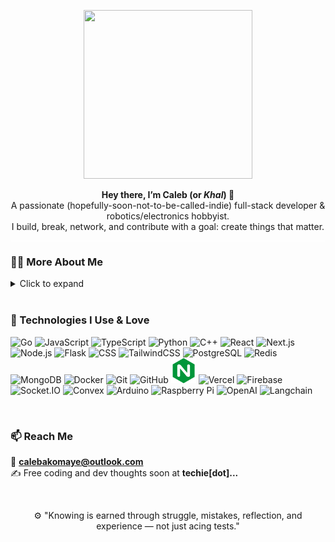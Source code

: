 <p align='center'>
  <img src="https://media.giphy.com/media/QvpqTCiEcwtvx6wwJK/giphy.gif" width="270" height="270" frameBorder="0" class="giphy-embed" allowFullScreen />
</p>

<p align='center'>
  <strong>Hey there, I’m Caleb (or <em>Khal</em>) 👋</strong><br/>
  A passionate (hopefully-soon-not-to-be-called-indie) full-stack developer & robotics/electronics hobbyist.<br/>
  I build, break, network, and contribute with a goal: create things that matter.
</p>

<div style="border: none; border-top: 1px solid #ffff; margin: 1px 0;"> </div>

### 🧑‍💻 More About Me

<details>
  <summary>Click to expand</summary>

- 🔭 Currently on a journey to build **great** things — from voice-first language learning tools to Baymax-level smart robots.  
- 🌱 Always learning — from **Next.js to NLP**, from **Go to gears**.  
- 🤝 Open to contributing to **meaningful projects** and meeting folks doing bold things.  
- 💬 Ask me about:  
  ‣ **Backend Development** (Node.js, Go)  
  ‣ **Embedded Systems** (Arduino, Raspberry Pi)  
  ‣ **Game/AI/AR Ideas**  
  ‣ **Community & Dev Culture**

</details>

<br />

### 🚀 Technologies I Use & Love

<p align="left">
  <!-- Core Languages -->
  <img src="https://cdn.jsdelivr.net/gh/devicons/devicon/icons/go/go-original.svg" width="40" alt="Go"/>
  <img src="https://cdn.jsdelivr.net/gh/devicons/devicon/icons/javascript/javascript-original.svg" width="40" alt="JavaScript"/>
  <img src="https://cdn.jsdelivr.net/gh/devicons/devicon/icons/typescript/typescript-original.svg" width="40" alt="TypeScript"/>
  <img src="https://cdn.jsdelivr.net/gh/devicons/devicon/icons/python/python-original.svg" width="40" alt="Python"/>
  <img src="https://cdn.jsdelivr.net/gh/devicons/devicon/icons/cplusplus/cplusplus-original.svg" width="40" alt="C++"/>

  <!-- Web Frameworks -->
  <img src="https://cdn.jsdelivr.net/gh/devicons/devicon/icons/react/react-original.svg" width="40" alt="React"/>
  <img src="https://cdn.jsdelivr.net/gh/devicons/devicon/icons/nextjs/nextjs-original.svg" width="40" alt="Next.js"/>
  <img src="https://cdn.jsdelivr.net/gh/devicons/devicon/icons/nodejs/nodejs-original.svg" width="40" alt="Node.js"/>
  <img src="https://cdn.jsdelivr.net/gh/devicons/devicon/icons/flask/flask-original.svg" width="40" alt="Flask"/>

  <!-- Styling & Frontend -->
  <img src="https://cdn.jsdelivr.net/gh/devicons/devicon/icons/css3/css3-original.svg" width="40" alt="CSS"/>
  <img src="https://www.vectorlogo.zone/logos/tailwindcss/tailwindcss-icon.svg" width="40" alt="TailwindCSS"/>

  <!-- Databases -->
  <img src="https://cdn.jsdelivr.net/gh/devicons/devicon/icons/postgresql/postgresql-original.svg" width="40" alt="PostgreSQL"/>
  <img src="https://cdn.jsdelivr.net/gh/devicons/devicon/icons/redis/redis-original.svg" width="40" alt="Redis"/>
  <img src="https://cdn.jsdelivr.net/gh/devicons/devicon/icons/mongodb/mongodb-original.svg" width="40" alt="MongoDB"/>

  <!-- DevOps / Hosting -->
  <img src="https://cdn.jsdelivr.net/gh/devicons/devicon/icons/docker/docker-original.svg" width="40" alt="Docker"/>
  <img src="https://cdn.jsdelivr.net/gh/devicons/devicon/icons/git/git-original.svg" width="40" alt="Git"/>
  <img src="https://cdn.jsdelivr.net/gh/devicons/devicon/icons/github/github-original.svg" width="40" alt="GitHub"/>
  <img src="https://raw.githubusercontent.com/devicons/devicon/master/icons/nginx/nginx-original.svg" width="40" alt="Nginx"/>
  <img src="https://www.vectorlogo.zone/logos/vercel/vercel-icon.svg" width="40" alt="Vercel"/>

  <!-- Realtime / Cloud -->
  <img src="https://www.vectorlogo.zone/logos/firebase/firebase-icon.svg" width="40" alt="Firebase"/>
  <img src="https://www.vectorlogo.zone/logos/socketio/socketio-icon.svg" width="40" alt="Socket.IO"/>
  <img src="https://avatars.githubusercontent.com/u/10219266?s=200&v=4" width="40" alt="Convex"/>

  <!-- Embedded / Hardware -->
  <img src="https://cdn.jsdelivr.net/gh/devicons/devicon/icons/arduino/arduino-original.svg" width="40" alt="Arduino"/>
  <img src="https://www.raspberrypi.com/apple-touch-icon.png" width="40" alt="Raspberry Pi"/>

  <!-- AI/LLM Tooling -->
  <img src="https://seeklogo.com/images/O/openai-logo-8B9BFEDC26-seeklogo.com.png" width="40" alt="OpenAI"/>
  <img src="https://avatars.githubusercontent.com/u/123427204?s=200&v=4" width="40" alt="Langchain"/>
</p>

<br />

### 📫 Reach Me

📧 **calebakomaye@outlook.com**  
✍️ Free coding and dev thoughts soon at **techie[dot]...**

<br />

<p align="center">
  ⚙️ "Knowing is earned through struggle, mistakes, reflection, and experience — not just acing tests."
</p>
